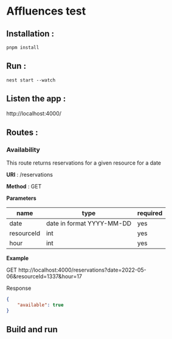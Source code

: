 # Affluences test

## Installation : 
```
pnpm install
```

## Run : 
```
nest start --watch
```

## Listen the app :
http://localhost:4000/

## Routes :

### Availability

This route returns reservations for a given resource for a date

**URI** : /reservations

**Method** : GET

**Parameters**

| name | type | required |
| ------ | ------ | ------|
| date | date in format YYYY-MM-DD | yes |
| resourceId | int | yes |
| hour | int | yes |

**Example**

GET http://localhost:4000/reservations?date=2022-05-06&resourceId=1337&hour=17

Response
```json
{
    "available": true
}
```


## Build and run
